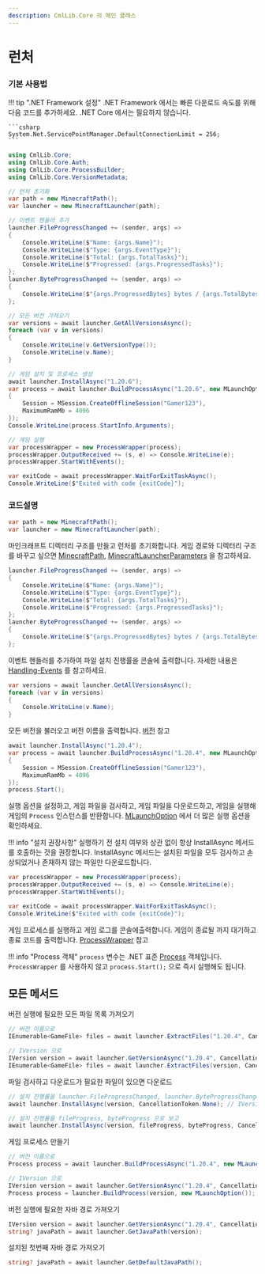 ```yaml
---
description: CmlLib.Core 의 메인 클래스
---
```


# 런처

### 기본 사용법

!!! tip ".NET Framework 설정"
    .NET Framework 에서는 빠른 다운로드 속도를 위해 다음 코드를 추가하세요. .NET Core 에서는 필요하지 않습니다.

    ```csharp
    System.Net.ServicePointManager.DefaultConnectionLimit = 256;
    ```

```csharp
using CmlLib.Core;
using CmlLib.Core.Auth;
using CmlLib.Core.ProcessBuilder;
using CmlLib.Core.VersionMetadata;

// 런처 초기화
var path = new MinecraftPath();
var launcher = new MinecraftLauncher(path);

// 이벤트 헨들러 추가
launcher.FileProgressChanged += (sender, args) =>
{
    Console.WriteLine($"Name: {args.Name}");
    Console.WriteLine($"Type: {args.EventType}");
    Console.WriteLine($"Total: {args.TotalTasks}");
    Console.WriteLine($"Progressed: {args.ProgressedTasks}");
};
launcher.ByteProgressChanged += (sender, args) =>
{
    Console.WriteLine($"{args.ProgressedBytes} bytes / {args.TotalBytes} bytes");
};

// 모든 버전 가져오기
var versions = await launcher.GetAllVersionsAsync();
foreach (var v in versions)
{
    Console.WriteLine(v.GetVersionType());
    Console.WriteLine(v.Name);
}

// 게임 설치 및 프로세스 생성
await launcher.InstallAsync("1.20.6");
var process = await launcher.BuildProcessAsync("1.20.6", new MLaunchOption
{
    Session = MSession.CreateOfflineSession("Gamer123"),
    MaximumRamMb = 4096
});
Console.WriteLine(process.StartInfo.Arguments);

// 게임 실행
var processWrapper = new ProcessWrapper(process);
processWrapper.OutputReceived += (s, e) => Console.WriteLine(e);
processWrapper.StartWithEvents();

var exitCode = await processWrapper.WaitForExitTaskAsync();
Console.WriteLine($"Exited with code {exitCode}");
```

### 코드설명

```csharp
var path = new MinecraftPath();
var launcher = new MinecraftLauncher(path);
```

마인크래프트 디렉터리 구조를 만들고 런처를 초기화합니다. 게임 경로와 디렉터리 구조를 바꾸고 싶으면 [MinecraftPath](MinecraftPath.md), [MinecraftLauncherParameters](../more-apis/minecraftlauncherparameters.md) 을 참고하세요.

```csharp
launcher.FileProgressChanged += (sender, args) =>
{
    Console.WriteLine($"Name: {args.Name}");
    Console.WriteLine($"Type: {args.EventType}");
    Console.WriteLine($"Total: {args.TotalTasks}");
    Console.WriteLine($"Progressed: {args.ProgressedTasks}");
};
launcher.ByteProgressChanged += (sender, args) =>
{
    Console.WriteLine($"{args.ProgressedBytes} bytes / {args.TotalBytes} bytes");
};
```

이벤트 헨들러를 추가하여 파일 설치 진행률을 콘솔에 출력합니다. 자세한 내용은 [Handling-Events](Handling-Events.md) 를 참고하세요.

```csharp
var versions = await launcher.GetAllVersionsAsync();
foreach (var v in versions)
{
    Console.WriteLine(v.Name);
}
```

모든 버전을 불러오고 버전 이름을 출력합니다. [버전](versions.md) 참고

```csharp
await launcher.InstallAsync("1.20.4");
var process = await launcher.BuildProcessAsync("1.20.4", new MLaunchOption
{
    Session = MSession.CreateOfflineSession("Gamer123"),
    MaximumRamMb = 4096
});
process.Start();
```

실행 옵션을 설정하고, 게임 파일을 검사하고, 게임 파일을 다운로드하고, 게임을 실행해 게임의 `Process` 인스턴스를 반환합니다. [MLaunchOption](MLaunchOption.md) 에서 더 많은 실행 옵션을 확인하세요.

!!! info "설치 권장사항"
    실행하기 전 설치 여부와 상관 없이 항상 InstallAsync 메서드를 호출하는 것을 권장합니다. InstallAsync 메서드는 설치된 파일을 모두 검사하고 손상되었거나 존재하지 않는 파일만 다운로드합니다.

```csharp
var processWrapper = new ProcessWrapper(process);
processWrapper.OutputReceived += (s, e) => Console.WriteLine(e);
processWrapper.StartWithEvents();

var exitCode = await processWrapper.WaitForExitTaskAsync();
Console.WriteLine($"Exited with code {exitCode}");
```

게임 프로세스를 실행하고 게임 로그를 콘솔에출력합니다. 게임이 종료될 까지 대기하고 종료 코드를 출력합니다. [ProcessWrapper](../utilites/processwrapper.md) 참고

!!! info "Process 객체"
    `process` 변수는 .NET 표준 [Process](https://learn.microsoft.com/en-us/dotnet/api/system.diagnostics.process) 객체입니다. `ProcessWrapper` 를 사용하지 않고 `process.Start();` 으로 즉시 실행해도 됩니다.

## 모든 메서드

버전 실행에 필요한 모든 파일 목록 가져오기

```csharp
// 버전 이름으로
IEnumerable<GameFile> files = await launcher.ExtractFiles("1.20.4", CancellationToken.None);
```

```csharp
// IVersion 으로
IVersion version = await launcher.GetVersionAsync("1.20.4", CancellationToken.None);
IEnumerable<GameFile> files = await launcher.ExtractFiles(version, CancellationToken.None);
```

파일 검사하고 다운로드가 필요한 파일이 있으면 다운로드

```csharp
// 설치 진행률을 launcher.FileProgressChanged, launcher.ByteProgressChanged 으로 보고
await launcher.InstallAsync(version, CancellationToken.None); // IVersion 으로 설치

// 설치 진행률을 fileProgress, byteProgress 으로 보고
await launcher.InstallAsync(version, fileProgress, byteProgress, CancellationToken.None); // IVersion 으로 설치
```

게임 프로세스 만들기

```csharp
// 버전 이름으로
Process process = await launcher.BuildProcessAsync("1.20.4", new MLaunchOption(), CancellationToken.None);
```

```csharp
// IVersion 으로 
IVersion version = await launcher.GetVersionAsync("1.20.4", CancellationToken.None);
Process process = launcher.BuildProcess(version, new MLaunchOption());
```

버전 실행에 필요한 자바 경로 가져오기

```csharp
IVersion version = await launcher.GetVersionAsync("1.20.4", CancellationToken.None);
string? javaPath = await launcher.GetJavaPath(version);
```

설치된 첫번째 자바 경로 가져오기

```csharp
string? javaPath = await launcher.GetDefaultJavaPath();
```
